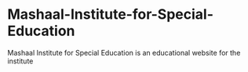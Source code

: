 Mashaal-Institute-for-Special-Education
=======================================

Mashaal Institute for Special Education is an educational website for the institute 